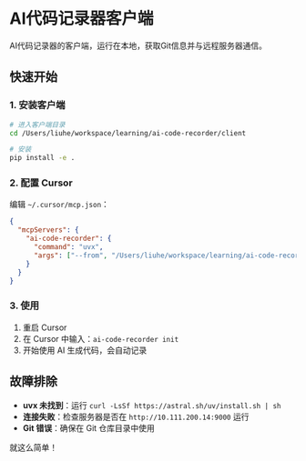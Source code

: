# AI代码记录器客户端

AI代码记录器的客户端，运行在本地，获取Git信息并与远程服务器通信。

## 快速开始

### 1. 安装客户端

```bash
# 进入客户端目录
cd /Users/liuhe/workspace/learning/ai-code-recorder/client

# 安装
pip install -e .
```

### 2. 配置 Cursor

编辑 `~/.cursor/mcp.json`：

```json
{
  "mcpServers": {
    "ai-code-recorder": {
      "command": "uvx",
      "args": ["--from", "/Users/liuhe/workspace/learning/ai-code-recorder/client", "ai-code-recorder-client"]
    }
  }
}
```

### 3. 使用

1. 重启 Cursor
2. 在 Cursor 中输入：`ai-code-recorder init`
3. 开始使用 AI 生成代码，会自动记录

## 故障排除

- **uvx 未找到**：运行 `curl -LsSf https://astral.sh/uv/install.sh | sh`
- **连接失败**：检查服务器是否在 `http://10.111.200.14:9000` 运行
- **Git 错误**：确保在 Git 仓库目录中使用

就这么简单！